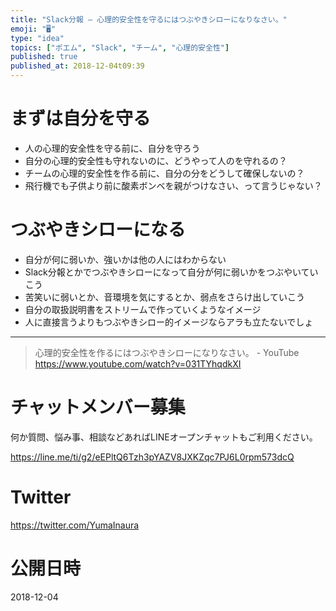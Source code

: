 ```yaml
---
title: "Slack分報 – 心理的安全性を守るにはつぶやきシローになりなさい。"
emoji: "🖥"
type: "idea"
topics: ["ポエム", "Slack", "チーム", "心理的安全性"]
published: true
published_at: 2018-12-04t09:39
---
```


# まずは自分を守る

- 人の心理的安全性を守る前に、自分を守ろう
- 自分の心理的安全性も守れないのに、どうやって人のを守れるの？
- チームの心理的安全性を作る前に、自分の分をどうして確保しないの？
- 飛行機でも子供より前に酸素ボンベを親がつけなさい、って言うじゃない？

# つぶやきシローになる

- 自分が何に弱いか、強いかは他の人にはわからない
- Slack分報とかでつぶやきシローになって自分が何に弱いかをつぶやいていこう
- 苦笑いに弱いとか、音環境を気にするとか、弱点をさらけ出していこう
- 自分の取扱説明書をストリームで作っていくようなイメージ
- 人に直接言うよりもつぶやきシロー的イメージならアラも立たないでしょ

---

>心理的安全性を作るにはつぶやきシローになりなさい。 - YouTube
>https://www.youtube.com/watch?v=031TYhqdkXI 









<!-- Update From Qiita API -->

# チャットメンバー募集


何か質問、悩み事、相談などあればLINEオープンチャットもご利用ください。

https://line.me/ti/g2/eEPltQ6Tzh3pYAZV8JXKZqc7PJ6L0rpm573dcQ





# Twitter


https://twitter.com/YumaInaura


<!-- Update From Qiita API -->



# 公開日時

2018-12-04
